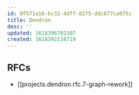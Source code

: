 ```yaml
---
id: 0f571a16-bc32-4dff-8275-ddc677ca075c
title: Dendron
desc: ''
updated: 1618396702107
created: 1618302118719
---
```


## RFCs

- [[projects.dendron.rfc.7-graph-rework]]
